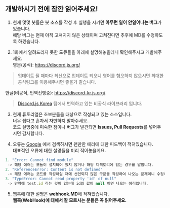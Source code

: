## 개발하시기 전에 잠깐 읽어주세요!

1. 현재 몇몇 봇들은 봇 소스를 작성 후 실행을 시키면 **아무런 일이 안일어나는 버그**가 있습니다.   
해당 버그는 현재 아직 고쳐지지 않은 상태이며 고쳐진다면 추후에 MD를 수정하도록 하겠습니다.   

2. 1화에서 알려드리지 못한 도큐들을 아래에 설명해놓을테니 확인해주시고 개발해주세요.   
영문(공식): <https://discord.js.org/>   
> 업데이트 될 때마다 최신으로 업데이트 되오니 영어를 혐오하지 않으시면 최대한 공식링크를 이용해주시면 좋을거 같습니다.   

한글(비공식, 번역진행중): <https://discord-kr.js.org/>    
> [Discord.js Korea](https://github.com/discordjs-kr) 팀에서 번역하고 있는 비공식 라이브러리 입니다.

3. 현재 튜토리얼은 초보분들을 대상으로 작성되고 있는 소스입니다.   
너무 쉽다고 혼자서 자만하지 말아주세요..   
코드 설명중에 미숙한 점이나 버그가 발견되면 **Issues, Pull Requests**를 넣어주시면 감사합니다.   

4. 오류는 [Google](https://www.google.co.kr/?gws_rd=ssl) 에서 검색하시면 왠만한 에러에 대한 피드백이 적혀있습니다.   
대표적인 오류에 대한 설명들을 미리 적어놓을게요.   
```js
1. "Error: Cannot find module"
 -> 해당 에러는 모듈이 설치되어 있지 않거나 해당 디렉토리에 없는 경우를 말합니다.
2. "ReferenceError: Content is not defined"
 -> 해당 에러는 코드를 작성하실 때에 선언되지 않은 구문을 작성하여 나오는 문제이니 수정해주시면 됩니다.
3. "TypeError: Cannot read property 'id' of null"
 -> 만약에 test.id 라는 것이 있는데 id의 값이 null 이면 나오는 에러입니다.
```

5. 웹훅에 대한 설명은 **webhook.MD**에 적혀있습니다.   
**웹훅(WebHook)에 대해서 잘 모르시는 분들은 꼭 읽어주세요.**